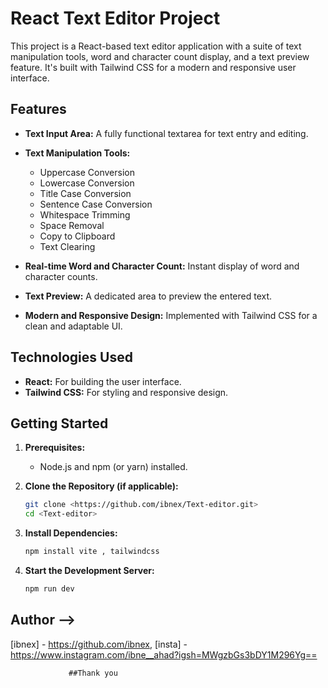 # React Text Editor Project

This project is a React-based text editor application with a suite of text manipulation tools, word and character count display, and a text preview feature. It's built with Tailwind CSS for a modern and responsive user interface.

## Features

* **Text Input Area:** A fully functional textarea for text entry and editing.
* **Text Manipulation Tools:**

    * Uppercase Conversion
    * Lowercase Conversion
    * Title Case Conversion
    * Sentence Case Conversion
    * Whitespace Trimming
    * Space Removal
    * Copy to Clipboard
    * Text Clearing

* **Real-time Word and Character Count:** Instant display of word and character counts.
* **Text Preview:** A dedicated area to preview the entered text.
* **Modern and Responsive Design:** Implemented with Tailwind CSS for a clean and adaptable UI.

## Technologies Used

* **React:** For building the user interface.
* **Tailwind CSS:** For styling and responsive design.

## Getting Started

1.  **Prerequisites:**
    * Node.js and npm (or yarn) installed.

2.  **Clone the Repository (if applicable):**
    ```bash
    git clone <https://github.com/ibnex/Text-editor.git>
    cd <Text-editor>
    ```

3.  **Install Dependencies:**
    ```bash
    npm install vite , tailwindcss
    ```

4.  **Start the Development Server:**
    ```bash
    npm run dev
    ```


## Author -->
[ibnex] - https://github.com/ibnex,
[insta] - https://www.instagram.com/ibne__ahad?igsh=MWgzbGs3bDY1M296Yg==


                 ##Thank you